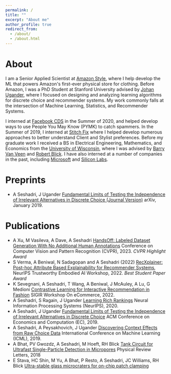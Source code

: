 ```yaml
---
permalink: /
title: ""
excerpt: "About me"
author_profile: true
redirect_from: 
  - /about/
  - /about.html
---
```


About
======
I am a Senior Applied Scientist at [Amazon Style](https://www.amazon.com/b?ie=UTF8&node=23676409011), where I help develop the ML that powers Amazon's first-ever physical store for clothing. Before Amazon, I was a PhD Student at Stanford University advised by [Johan Ugander](http://stanford.edu/~jugander/), where I focused on designing and analyzing learning algorithms for discrete choice and recommender systems. My work commonly falls at the intersection of Machine Learning, Statistics, and Recommender Systems.

I interned at [Facebook CDS](https://research.fb.com/teams/core-data-science/) in the Summer of 2020, and helped develop ways to use People You May Know (PYMK) to catch spammers. In the Summer of 2019, I interned at [Stitch Fix](https://algorithms-tour.stitchfix.com/) where I helped develop numerous approaches to better understand Client and Stylist preferences. Before my graduate work I received a BS in Electrical Engineering, Mathematics, and Economics from the [University of Wisconsin](https://www.wisc.edu/), where I was advised by [Barry Van Veen](https://directory.engr.wisc.edu/ece/Faculty/Vanveen_Barry/) and [Robert Blick](https://directory.engr.wisc.edu/mse/Faculty/Blick_Robert/). I have also interned at a number of companies in the past, including [Microsoft](https://azure.microsoft.com/en-us/services/media-services/) and [Silicon Labs](https://www.silabs.com/).

Preprints
======
- A Seshadri, J Ugander
[Fundamental Limits of Testing the Independence of Irrelevant Alternatives in Discrete Choice (Journal Version)](https://arxiv.org/abs/2001.07042)
arXiv, January 2019. 

Publications
======
- A Xu, M Vasileva, A Dave, A Seshadri
[HandsOff: Labeled Dataset Generation With No Additional Human Annotations](https://arxiv.org/abs/2212.12645) Conference on Computer Vision and Pattern Recognition (CVPR), 2023. *CVPR Highlight Award*
-	S Verma, A Beniwal, N Sadagopan and A Seshadri (2022) [RecXplainer: Post-hoc Attribute Based Explainability for Recommender Systems](https://arxiv.org/abs/2211.14935), NeurIPS Trustworthy Embodied AI Workshop, 2022. *Best Student Paper Award*
- K Sevegnani, A Seshadri, T Wang, A Beniwal, J McAuley, A Lu, G Medioni
[Contrastive Learning for Interactive Recommendation in Fashion](https://arxiv.org/abs/2207.12033) SIGIR Workshop On eCommerce, 2022.
- A Seshadri, S Ragain, J Ugander
[Learning Rich Rankings](https://arjunsesh.github.io/files/lrr_neurips.pdf)
Neural Information Processing Systems (NeurIPS), 2020.
- A Seshadri, J Ugander
[Fundamental Limits of Testing the Independence of Irrelevant Alternatives in Discrete Choice](https://dl.acm.org/doi/10.1145/3328526.3329656)
ACM Conference on Economics and Computation (EC), 2019.
- A Seshadri, A Peysakhovich, J Ugander
[Discovering Context Effects from Raw Choice Data](https://arxiv.org/abs/1902.03266)
International Conference on Machine Learning (ICML), 2019.
- A Bhat, PV Gwozdz, A Seshadri, M Hoeft, RH Blick
[Tank Circuit for Ultrafast Single-Particle Detection in Micropores](https://journals.aps.org/prl/abstract/10.1103/PhysRevLett.121.078102)
Physical Review Letters, 2018
- E Stava, HC Shin, M Yu, A Bhat, P Resto, A Seshadri, JC Williams, RH Blick
[Ultra-stable glass microcraters for on-chip patch clamping](https://pubs.rsc.org/en/content/articlelanding/2014/ra/c4ra04978k/unauth#!divAbstract)
